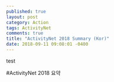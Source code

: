 ```yaml
---
published: true
layout: post
category: Action
tags: ActivityNet
comments: true
title: "ActivityNet 2018 Summary (Kor)"
date: 2018-09-11 09:08:01 -0400
---
```


test

#ActivityNet 2018 요약
